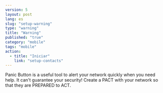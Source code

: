 ```yaml
---
version: 5
layout: post
lang: es
slug: "setup-warning"
type: "warning"
title: "Warning"
published: "true"
category: "mobile"
tags: "mobile"
action: 
  - title: "Iniciar"
    link: "setup-contacts"
---
```


Panic Button is a useful tool to alert your network quickly when you need help. It can't guarantee your security! Create a PACT with your network so that they are PREPARED to ACT. 
